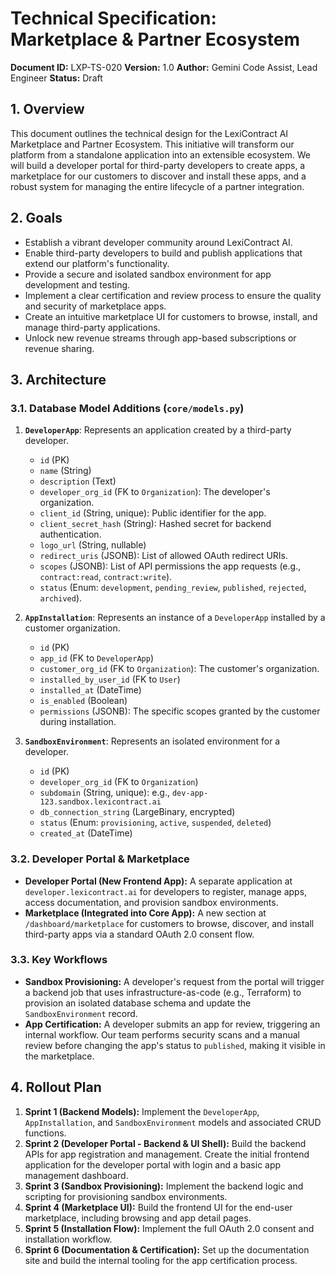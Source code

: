 # Technical Specification: Marketplace & Partner Ecosystem

**Document ID:** LXP-TS-020
**Version:** 1.0
**Author:** Gemini Code Assist, Lead Engineer
**Status:** Draft

## 1. Overview

This document outlines the technical design for the LexiContract AI Marketplace and Partner Ecosystem. This initiative will transform our platform from a standalone application into an extensible ecosystem. We will build a developer portal for third-party developers to create apps, a marketplace for our customers to discover and install these apps, and a robust system for managing the entire lifecycle of a partner integration.

## 2. Goals

*   Establish a vibrant developer community around LexiContract AI.
*   Enable third-party developers to build and publish applications that extend our platform's functionality.
*   Provide a secure and isolated sandbox environment for app development and testing.
*   Implement a clear certification and review process to ensure the quality and security of marketplace apps.
*   Create an intuitive marketplace UI for customers to browse, install, and manage third-party applications.
*   Unlock new revenue streams through app-based subscriptions or revenue sharing.

## 3. Architecture

### 3.1. Database Model Additions (`core/models.py`)

1.  **`DeveloperApp`**: Represents an application created by a third-party developer.
    *   `id` (PK)
    *   `name` (String)
    *   `description` (Text)
    *   `developer_org_id` (FK to `Organization`): The developer's organization.
    *   `client_id` (String, unique): Public identifier for the app.
    *   `client_secret_hash` (String): Hashed secret for backend authentication.
    *   `logo_url` (String, nullable)
    *   `redirect_uris` (JSONB): List of allowed OAuth redirect URIs.
    *   `scopes` (JSONB): List of API permissions the app requests (e.g., `contract:read`, `contract:write`).
    *   `status` (Enum: `development`, `pending_review`, `published`, `rejected`, `archived`).

2.  **`AppInstallation`**: Represents an instance of a `DeveloperApp` installed by a customer organization.
    *   `id` (PK)
    *   `app_id` (FK to `DeveloperApp`)
    *   `customer_org_id` (FK to `Organization`): The customer's organization.
    *   `installed_by_user_id` (FK to `User`)
    *   `installed_at` (DateTime)
    *   `is_enabled` (Boolean)
    *   `permissions` (JSONB): The specific scopes granted by the customer during installation.

3.  **`SandboxEnvironment`**: Represents an isolated environment for a developer.
    *   `id` (PK)
    *   `developer_org_id` (FK to `Organization`)
    *   `subdomain` (String, unique): e.g., `dev-app-123.sandbox.lexicontract.ai`
    *   `db_connection_string` (LargeBinary, encrypted)
    *   `status` (Enum: `provisioning`, `active`, `suspended`, `deleted`)
    *   `created_at` (DateTime)

### 3.2. Developer Portal & Marketplace

*   **Developer Portal (New Frontend App):** A separate application at `developer.lexicontract.ai` for developers to register, manage apps, access documentation, and provision sandbox environments.
*   **Marketplace (Integrated into Core App):** A new section at `/dashboard/marketplace` for customers to browse, discover, and install third-party apps via a standard OAuth 2.0 consent flow.

### 3.3. Key Workflows

*   **Sandbox Provisioning:** A developer's request from the portal will trigger a backend job that uses infrastructure-as-code (e.g., Terraform) to provision an isolated database schema and update the `SandboxEnvironment` record.
*   **App Certification:** A developer submits an app for review, triggering an internal workflow. Our team performs security scans and a manual review before changing the app's status to `published`, making it visible in the marketplace.

## 4. Rollout Plan

1.  **Sprint 1 (Backend Models):** Implement the `DeveloperApp`, `AppInstallation`, and `SandboxEnvironment` models and associated CRUD functions.
2.  **Sprint 2 (Developer Portal - Backend & UI Shell):** Build the backend APIs for app registration and management. Create the initial frontend application for the developer portal with login and a basic app management dashboard.
3.  **Sprint 3 (Sandbox Provisioning):** Implement the backend logic and scripting for provisioning sandbox environments.
4.  **Sprint 4 (Marketplace UI):** Build the frontend UI for the end-user marketplace, including browsing and app detail pages.
5.  **Sprint 5 (Installation Flow):** Implement the full OAuth 2.0 consent and installation workflow.
6.  **Sprint 6 (Documentation & Certification):** Set up the documentation site and build the internal tooling for the app certification process.